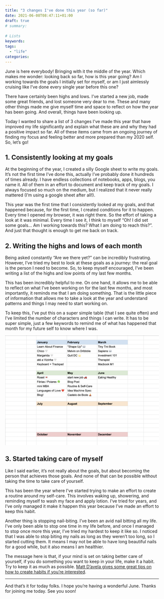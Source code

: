 ```yaml
---
title: "3 changes I've done this year (so far)"
date: 2021-06-08T08:47:11+01:00
draft: true
# summary:

# Lists
keywords: 
tags:
  - "life"
categories:
---
```


June is here everybody! Bringing with it the middle of the year. Which makes me wonder: looking back so far, how is this year going? Am I working towards the goals I initially set for myself, or am I just aimlessly cruising like I’ve done every single year before this one?

There have certainly been highs and lows. I’ve started a new job, made some great friends, and lost someone very dear to me. These and many other things made me give myself time and space to reflect on how the year has been going. And overall, things have been looking up.

Today I wanted to share a list of 3 changes I've made this year that have improved my life significantly and explain what these are and why they had a positive impact so far. All of these items came from an ongoing journey of finding my focus and feeling better and more prepared than my 2020 self. So, let’s go!


## 1. Consistently looking at my goals

At the beginning of the year, I created a silly Google sheet to write my goals. It’s not the first time I’ve done this, actually I’ve probably done it hundreds of times already. I have endless collections of notebooks, apps, blogs, you name it. All of them in an effort to document and keep track of my goals. I always focused so much on the medium, but I realized that it never really mattered (I’m using a google sheet after all!).

This year was the first time that I consistently looked at my goals, and that happened because, for the first time, I created conditions for it to happen. Every time I opened my browser, it was right there. So the effort of taking a look at it was minimal. Every time I see it, I think to myself “Oh! I did set some goals… Am I working towards this? What I am doing to reach this?”. And just that thought is enough to get me back on track.


## 2. Writing the highs and lows of each month 

Being asked constantly “Are we there yet?” can be incredibly frustrating. However, I’ve tried my best to look at these goals as a journey: the real goal is the person I need to become. So, to keep myself encouraged, I’ve been writing a list of the highs and low points of my last few months.

This has been incredibly helpful to me. On one hand, it allows me to be able to reflect on what I’ve been working on for the last few months, and most importantly, it reminds me that I am doing something. That is the little piece of information that allows me to take a look at the year and understand patterns and things I may need to start working on.

To keep this, I’ve put this on a super simple table (that I see quite often) and I’ve limited the number of characters and things I can write. It has to be super simple, just a few keywords to remind me of what has happened that month for my future self to know where I was.

![Highs and lows of each month print screen](/images/midyear/year.png)


## 3. Started taking care of myself

Like I said earlier, it’s not really about the goals, but about becoming the person that achieves those goals. And none of that can be possible without taking the time to take care of yourself. 

This has been the year where I’ve started trying to make an effort to create a routine around my self-care. This involves waking up, showering, and reminding myself to wash my face and apply lotion. I’ve tried for years, and I’ve only managed it make it happen this year because I’ve made an effort to keep this habit. 

Another thing is stopping nail-biting. I’ve been an avid nail bitting all my life. I’ve only been able to stop one time in my life before, and once I managed to stop once more this year, I’ve tried my hardest to keep it like so. I noticed that I was able to stop biting my nails as long as they weren’t too long, so I started cutting them. It means I may not be able to have long beautiful nails for a good while, but it also means I am healthier.
 
The message here is that, if your mind is set on taking better care of yourself, if you do something you want to keep in your life, make it a habit. Try to keep it as much as possible. [Matt D’avela gives some great tips on how to create habits if you’re interested](https://www.youtube.com/watch?v=C1TSpcnNtEs).


***

And that’s it for today folks. I hope you’re having a wonderful June. 
Thanks for joining me today. See you soon!